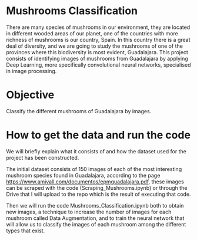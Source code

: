 # Mushrooms Classification

There are many species of mushrooms in our environment, they are located in different wooded areas of our planet, one of the countries with more richness of mushrooms is our country, Spain. In this country there is a great deal of diversity, and we are going to study the mushrooms of one of the provinces where this biodiversity is most evident, Guadalajara. This project consists of identifying images of mushrooms from Guadalajara by applying Deep Learning, more specifically convolutional neural networks, specialised in image processing.

# Objective

Classify the different mushrooms of Guadalajara by images.

# How to get the data and run the code

We will briefly explain what it consists of and how the dataset used for the project has been constructed.

The initial dataset consists of 150 images of each of the most interesting mushroom species found in Guadalajara, according to the page https://www.amivall.com/documentos/epmguadalajara.pdf, these images can be scraped with the code (Scraping_Mushrooms.ipynb) or through the Drive that I will upload to the repo which is the result of executing that code.

Then we will run the code Mushrooms_Classification.ipynb both to obtain new images, a technique to increase the number of images for each mushroom called Data Augmentation, and to train the neural network that will allow us to classify the images of each mushroom among the different types that exist.


